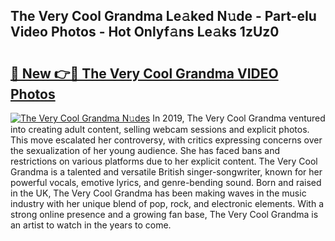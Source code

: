 ## The Very Cool Grandma Le𝚊ked N𝚞de - Part-eIu Video Photos - Hot Onlyf𝚊ns Le𝚊ks 1zUz0

# <h2><a href="http://ab22949.deff.icu/?id=The+Very+Cool+Grandma">🔗 New 👉🔴 The Very Cool Grandma VIDEO Photos</a></h2>

[![The Very Cool Grandma N𝚞des](https://i.imgur.com/rIISA9y.gif)](http://ab22949.deff.icu/?id=The+Very+Cool+Grandma)
In 2019, The Very Cool Grandma ventured into creating adult content, selling webcam sessions and explicit photos. This move escalated her controversy, with critics expressing concerns over the sexualization of her young audience. She has faced bans and restrictions on various platforms due to her explicit content. The Very Cool Grandma is a talented and versatile British singer-songwriter, known for her powerful vocals, emotive lyrics, and genre-bending sound. Born and raised in the UK, The Very Cool Grandma has been making waves in the music industry with her unique blend of pop, rock, and electronic elements. With a strong online presence and a growing fan base, The Very Cool Grandma is an artist to watch in the years to come.
